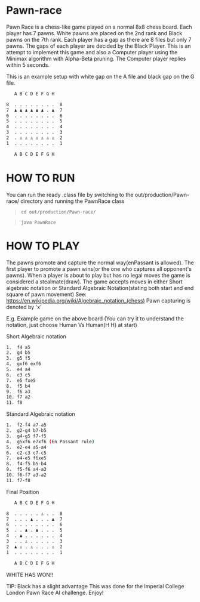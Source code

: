 # Pawn-race

Pawn Race is a chess-like game played on a normal 8x8 chess board.
Each player has 7 pawns.
White pawns are placed on the 2nd rank and Black pawns on the 7th rank.
Each player has a gap as there are 8 files but only 7 pawns.
The gaps of each player are decided by the Black Player.
This is an attempt to implement this game and also a Computer player using the Minimax algorithm with Alpha-Beta pruning.
The Computer player replies within 5 seconds.

This is an example setup with white gap on the A file and black gap on the G file.
```sh
   A B C D E F G H

8  . . . . . . . .  8
7  ♟ ♟ ♟ ♟ ♟ ♟ . ♟  7
6  . . . . . . . .  6
5  . . . . . . . .  5
4  . . . . . . . .  4
3  . . . . . . . .  3
2  . ♙ ♙ ♙ ♙ ♙ ♙ ♙  2
1  . . . . . . . .  1

   A B C D E F G H
``` 
   
# HOW TO RUN


You can run the ready .class file by switching to the out/production/Pawn-race/ directory and running the PawnRace class

>`cd out/production/Pawn-race/`

>`java PawnRace`


# HOW TO PLAY


The pawns promote and capture the normal way(enPassant is allowed).
The first player to promote a pawn wins(or the one who captures all opponent's pawns).
When a player is about to play but has no legal moves the game is considered a stealmate(draw).
The game accepts moves in either Short algebraic notation or Standard Algebraic Notation(stating both start and end square of pawn movement)
See: https://en.wikipedia.org/wiki/Algebraic_notation_(chess)
Pawn capturing is denoted by 'x'


E.g. Example game on the above board
(You can try it to understand the notation, just choose Human Vs Human(H H) at start)

Short Algebraic notation
```sh
1.  f4 a5
2.  g4 b5
3.  g5 f5
4.  gxf6 exf6
5.  e4 a4
6.  c3 c5
7.  e5 fxe5
8.  f5 b4
9.  f6 a3
10. f7 a2
11. f8
```

Standard Algebraic notation
```sh
1.  f2-f4 a7-a5
2.  g2-g4 b7-b5
3.  g4-g5 f7-f5
4.  g5xf6 e7xf6 (En Passant rule)
5.  e2-e4 a5-a4
6.  c2-c3 c7-c5
7.  e4-e5 f6xe5
8.  f4-f5 b5-b4
9.  f5-f6 a4-a3
10. f6-f7 a3-a2
11. f7-f8
```


Final Position
```sh
   A B C D E F G H

8  . . . . . ♙ . .  8
7  . . . ♟ . . . ♟  7
6  . . . . . . . .  6
5  . . ♟ . ♟ . . .  5
4  . ♟ . . . . . .  4
3  . . ♙ . . . . .  3
2  ♟ ♙ . ♙ . . . ♙  2
1  . . . . . . . .  1

   A B C D E F G H
```
WHITE HAS WON!!

TIP: Black has a slight advantage
This was done for the Imperial College London Pawn Race AI challenge.
Enjoy!

